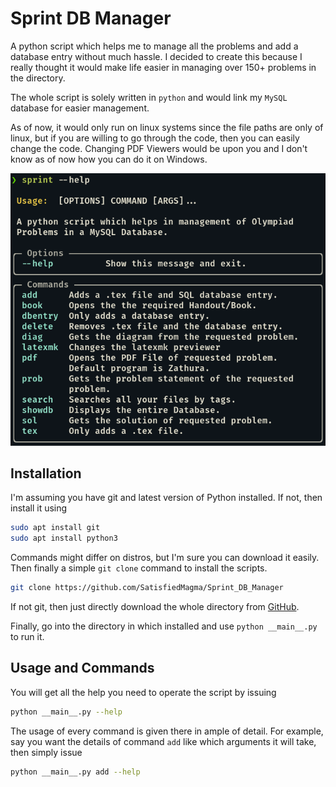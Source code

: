 # Sprint DB Manager

A python script which helps me to manage all the problems and add a database entry without much hassle. I decided to create this because I really thought it would make life easier in managing over 150+ problems in the directory.

The whole script is solely written in `python` and would link my `MySQL` database for easier management.

As of now, it would only run on linux systems since the file paths are only of linux, but if you are willing to go through the code, then you can easily change the code. Changing PDF Viewers would be upon you and I don't know as of now how you can do it on Windows.

![A beautiful view!](/commands.png)

## Installation
I'm assuming you have git and latest version of Python installed. If not, then install it using 
```bash
sudo apt install git
sudo apt install python3
```
Commands might differ on distros, but I'm sure you can download it easily. Then finally a simple `git clone` command to install the scripts.
```bash
git clone https://github.com/SatisfiedMagma/Sprint_DB_Manager
```
If not git, then just directly download the whole directory from [GitHub](https://github.com/SatisfiedMagma/Sprint_DB_Manager/archive/refs/heads/main.zip). 

Finally, go into the directory in which installed and use `python __main__.py` to run it.

## Usage and Commands
You will get all the help you need to operate the script by issuing 
```bash
python __main__.py --help
```
The usage of every command is given there in ample of detail. For example, say you want the details of command ``add`` like which arguments it will take, then simply issue 
```bash
python __main__.py add --help
```
